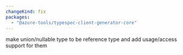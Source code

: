 ```yaml
---
changeKind: fix
packages:
  - "@azure-tools/typespec-client-generator-core"
---
```


make union/nullable type to be reference type and add usage/access support for them
